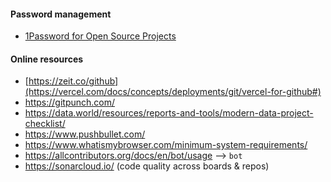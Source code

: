 #### Password management
* [1Password for Open Source Projects](https://github.com/1Password/1password-teams-open-source)

#### Online resources
* [https://zeit.co/github](https://vercel.com/docs/concepts/deployments/git/vercel-for-github#)
* https://gitpunch.com/
* https://data.world/resources/reports-and-tools/modern-data-project-checklist/
* https://www.pushbullet.com/
* https://www.whatismybrowser.com/minimum-system-requirements/
* https://allcontributors.org/docs/en/bot/usage  --> `bot`
* https://sonarcloud.io/ (code quality across boards & repos)
